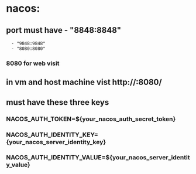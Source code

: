 # nacos:
## port must have  - "8848:8848"  
      - "9848:9848"  
      - "8080:8080"  
### 8080 for web visit

## in vm and host machine vist http://<host-ip>:8080/
## must have these three keys
###  NACOS_AUTH_TOKEN=${your_nacos_auth_secret_token} 
### NACOS_AUTH_IDENTITY_KEY={your_nacos_server_identity_key} 
###  NACOS_AUTH_IDENTITY_VALUE=${your_nacos_server_identity_value}